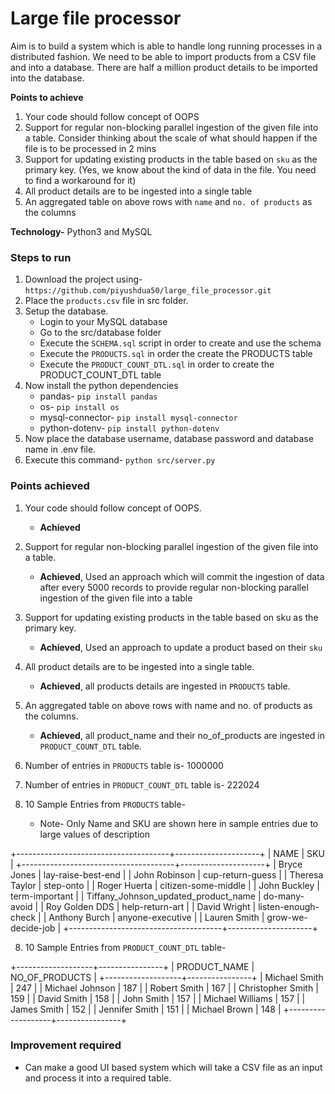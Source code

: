 # Large file processor 
Aim is to build a system which is able to handle long running processes in a distributed fashion. We need to be able to import products from a CSV file and into a database. There are half a million product details to be imported into the database.


**Points to achieve**
1. Your code should follow concept of OOPS
2. Support for regular non-blocking parallel ingestion of the given file into a table. Consider thinking about the scale of what should happen if the file is to be processed in 2 mins
3. Support for updating existing products in the table based on `sku` as the primary key. (Yes, we know about the kind of data in the file. You need to find a workaround for it)
4. All product details are to be ingested into a single table
5. An aggregated table on above rows with `name` and `no. of products` as the columns


**Technology-** Python3 and MySQL


### Steps to run
1. Download the project using- `https://github.com/piyushdua50/large_file_processor.git`
2. Place the `products.csv` file in src folder.
3. Setup the database.
   * Login to your MySQL database
   * Go to the src/database folder
   * Execute the `SCHEMA.sql` script in order to create and use the schema
   * Execute the `PRODUCTS.sql` in order the create the PRODUCTS table
   * Execute the `PRODUCT_COUNT_DTL.sql` in order to create the PRODUCT_COUNT_DTL table
4. Now install the python dependencies
   * pandas- `pip install pandas`
   * os- `pip install os`
   * mysql-connector- `pip install mysql-connector`
   * python-dotenv- `pip install python-dotenv`
5. Now place the database username, database password and database name in .env file.
6. Execute this command- `python src/server.py`


### Points achieved
1. Your code should follow concept of OOPS. 
   * **Achieved**
2. Support for regular non-blocking parallel ingestion of the given file into a table. 
   * **Achieved**, Used an approach which will commit the ingestion of data after every 5000 records to provide regular non-blocking parallel ingestion of the given file into a table   
3. Support for updating existing products in the table based on sku as the primary key.
   * **Achieved**, Used an approach to update a product based on their `sku`    
4. All product details are to be ingested into a single table.
   * **Achieved**, all products details are ingested in `PRODUCTS` table. 
5. An aggregated table on above rows with name and no. of products as the columns.
   * **Achieved**, all product_name and their no_of_products are ingested in `PRODUCT_COUNT_DTL` table.

6. Number of entries in `PRODUCTS` table is- 1000000
7. Number of entries in `PRODUCT_COUNT_DTL` table is- 222024
8. 10 Sample Entries from `PRODUCTS` table-
   * Note- Only Name and SKU are shown here in sample entries due to large values of description
     
 +--------------------------------------+---------------------+
| NAME                                 | SKU                 |
+--------------------------------------+---------------------+
| Bryce Jones                          | lay-raise-best-end  |
| John Robinson                        | cup-return-guess    |
| Theresa Taylor                       | step-onto           |
| Roger Huerta                         | citizen-some-middle |
| John Buckley                         | term-important      |
| Tiffany_Johnson_updated_product_name | do-many-avoid       |
| Roy Golden DDS                       | help-return-art     |
| David Wright                         | listen-enough-check |
| Anthony Burch                        | anyone-executive    |
| Lauren Smith                         | grow-we-decide-job  |
+--------------------------------------+---------------------+

8. 10 Sample Entries from `PRODUCT_COUNT_DTL` table-

+-------------------+----------------+
| PRODUCT_NAME      | NO_OF_PRODUCTS |
+-------------------+----------------+
| Michael Smith     |            247 |
| Michael Johnson   |            187 |
| Robert Smith      |            167 |
| Christopher Smith |            159 |
| David Smith       |            158 |
| John Smith        |            157 |
| Michael Williams  |            157 |
| James Smith       |            152 |
| Jennifer Smith    |            151 |
| Michael Brown     |            148 |
+-------------------+----------------+


### Improvement required
* Can make a good UI based system which will take a CSV file as an input and process it into a required table.


